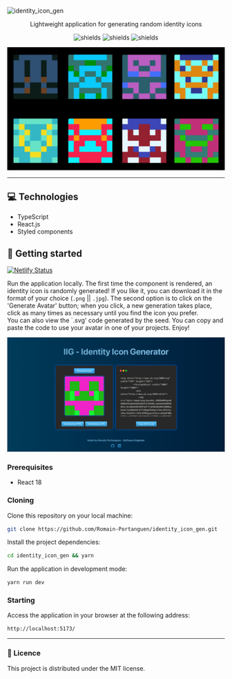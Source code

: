 ![identity_icon_gen](https://socialify.git.ci/Romain-Portanguen/identity_icon_gen/image?font=Raleway&language=1&name=1&owner=1&pattern=Charlie%20Brown&theme=Dark)

<p align="center">
Lightweight application for generating random identity icons
</p>

<p align="center">
<img src="https://img.shields.io/badge/-Typescript-05122A?style=plastic&amp;logo=Typescript&amp;color=2B343B" alt="shields">
<img src="https://img.shields.io/badge/-React-05122A?style=plastic&amp;logo=React&amp;color=2B343B" alt="shields">
<img src="https://img.shields.io/badge/-Styledcomponents-05122A?style=plastic&amp;logo=Styledcomponents&amp;color=2B343B" alt="shields">
</p>

![](https://github.com/Romain-Portanguen/identity_icon_gen/blob/aa39f5436ab6a9e7e111f0e666d34d2a06dd73d7/public/assets/board.jpg)

<hr>

 
<h2 id="technologies">💻 Technologies</h2>

- TypeScript
- React.js
- Styled components
 
<h2 id="started">🚀 Getting started</h2>

[![Netlify Status](https://api.netlify.com/api/v1/badges/afc84778-c397-49c8-830f-b158663bc378/deploy-status)](https://app.netlify.com/sites/identity-icon-gen/deploys)

Run the application locally. The first time the component is rendered, an identity icon is randomly generated! If you like it, you can download it in the format of your choice (`.png` || `.jpg`). The second option is to click on the 'Generate Avatar' button; when you click, a new generation takes place, click as many times as necessary until you find the icon you prefer. </br>
You can also view the `.svg' code generated by the seed. You can copy and paste the code to use your avatar in one of your projects. Enjoy!

![](https://github.com/Romain-Portanguen/identity_icon_gen/blob/fd4450c36a1044583aa704d1a69583056588b7a1/public/assets/app.png)
 
<h3>Prerequisites</h3>

- React 18
 
<h3>Cloning</h3>

Clone this repository on your local machine:

```bash
git clone https://github.com/Romain-Portanguen/identity_icon_gen.git
````

Install the project dependencies:

```bash
cd identity_icon_gen && yarn
````

Run the application in development mode:

```bash
yarn run dev
````

 
<h3>Starting</h3>

Access the application in your browser at the following address: 

```bash
http://localhost:5173/
```
---


<h3>📄 Licence</h3>

This project is distributed under the MIT license.
